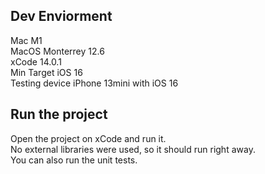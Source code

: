 ## Dev Enviorment
Mac M1<br>
MacOS Monterrey 12.6<br>
xCode 14.0.1<br>
Min Target iOS 16<br>
Testing device iPhone 13mini with iOS 16<br>

## Run the project
Open the project on xCode and run it.<br>
No external libraries were used, so it should run right away.<br>
You can also run the unit tests.<br>
